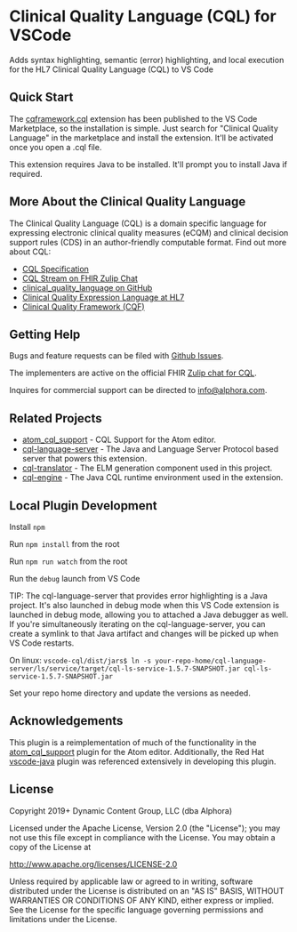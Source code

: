 # Clinical Quality Language (CQL) for VSCode

Adds syntax highlighting, semantic (error) highlighting, and local execution for the HL7 Clinical Quality Language (CQL) to VS Code

## Quick Start

The [cqframework.cql](https://marketplace.visualstudio.com/items?itemName=cqframework.cql) extension has been published to the VS Code Marketplace, so the installation is simple. Just search for "Clinical Quality Language" in the marketplace and install the extension. It'll be activated once you open a .cql file.

This extension requires Java to be installed. It'll prompt you to install Java if required.

## More About the Clinical Quality Language

The Clinical Quality Language (CQL) is a domain specific language for expressing
electronic clinical quality measures (eCQM) and clinical decision support rules
(CDS) in an author-friendly computable format. Find out more about CQL:

* [CQL Specification](http://cql.hl7.org)
* [CQL Stream on FHIR Zulip Chat](https://chat.fhir.org/#narrow/stream/179220-cql)
* [clinical_quality_language on GitHub](https://github.com/cqframework/clinical_quality_language)
* [Clinical Quality Expression Language at HL7](http://www.hl7.org/special/Committees/projman/searchableProjectIndex.cfm?action=view&ProjectNumber=1108)
* [Clinical Quality Framework (CQF)](https://confluence.hl7.org/display/CQIWC/Clinical+Quality+Framework)

## Getting Help

Bugs and feature requests can be filed with [Github Issues](https://github.com/cqframework/vscode-cql/issues).

The implementers are active on the official FHIR [Zulip chat for CQL](https://chat.fhir.org/#narrow/stream/179220-cql).

Inquires for commercial support can be directed to [info@alphora.com](info@alphora.com).

## Related Projects

* [atom_cql_support](https://github.com/cqframework/atom_cql_support) - CQL Support for the Atom editor.
* [cql-language-server](https://github.com/DBCG/cql-language-server) - The Java and Language Server Protocol based server that powers this extension.
* [cql-translator](https://github.com/cqframework/clinical_quality_language/tree/master/Src/java/cql-to-elm) - The ELM generation component used in this project.
* [cql-engine](https://github.com/DBCG/cql_engine) - The Java CQL runtime environment used in the extension.

## Local Plugin Development

Install `npm`

Run `npm install` from the root

Run `npm run watch` from the root

Run the `debug` launch from VS Code

TIP: The cql-language-server that provides error highlighting is a Java project. It's also launched in debug mode when this VS Code extension is launched in debug mode, allowing you to attached a Java debugger as well. If you're simultaneously iterating on the cql-language-server, you can create a symlink to that Java artifact and changes will be picked up when VS Code restarts.

On linux:
`vscode-cql/dist/jars$ ln -s your-repo-home/cql-language-server/ls/service/target/cql-ls-service-1.5.7-SNAPSHOT.jar cql-ls-service-1.5.7-SNAPSHOT.jar`

Set your repo home directory and update the versions as needed.

## Acknowledgements

This plugin is a reimplementation of much of the functionality in the [atom_cql_support](https://github.com/cqframework/atom_cql_support) plugin for the Atom editor. Additionally, the Red Hat [vscode-java](https://github.com/redhat-developer/vscode-java) plugin was referenced extensively in developing this plugin.

## License

Copyright 2019+ Dynamic Content Group, LLC (dba Alphora)

Licensed under the Apache License, Version 2.0 (the "License"); you may not use this file except in compliance with the License. You may obtain a copy of the License at

<http://www.apache.org/licenses/LICENSE-2.0>

Unless required by applicable law or agreed to in writing, software distributed under the License is distributed on an "AS IS" BASIS, WITHOUT WARRANTIES OR CONDITIONS OF ANY KIND, either express or implied. See the License for the specific language governing permissions and limitations under the License.
